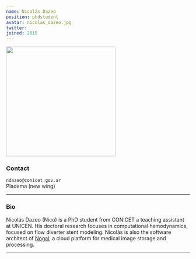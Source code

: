 ```yaml
---
name: Nicolás Dazeo
position: phdstudent
avatar: nicolas_dazeo.jpg
twitter:
joined: 2015
---
```


<img width="300" src="{{site.baseurl}}/images/people/{{page.avatar}}" data-action="zoom">

### Contact

<i class="fa fa-envelope-o"></i>  `ndazeo@conicet.gov.ar`<br>
<i class="fa fa-building"></i> Pladema (new wing) <br>

<hr>

### Bio

Nicolás Dazeo (Nico) is a PhD student from CONICET a teaching assistant at UNICEN. His doctoral research focuses in computational hemodynamics, focused on flow diverter stent modeling. Nicolás is also the software architect of [Nogal](https://nogal.pladema.net), a cloud platform for medical image storage and processing.

<hr>